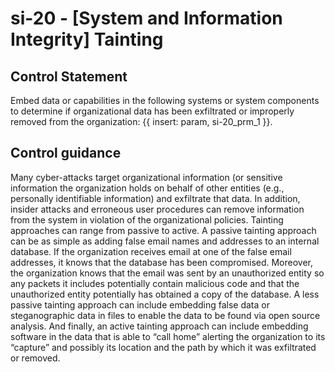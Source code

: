 # si-20 - \[System and Information Integrity\] Tainting

## Control Statement

Embed data or capabilities in the following systems or system components to determine if organizational data has been exfiltrated or improperly removed from the organization: {{ insert: param, si-20_prm_1 }}.

## Control guidance

Many cyber-attacks target organizational information (or sensitive information the organization holds on behalf of other entities (e.g., personally identifiable information) and exfiltrate that data. In addition, insider attacks and erroneous user procedures can remove information from the system in violation of the organizational policies. Tainting approaches can range from passive to active. A passive tainting approach can be as simple as adding false email names and addresses to an internal database. If the organization receives email at one of the false email addresses, it knows that the database has been compromised. Moreover, the organization knows that the email was sent by an unauthorized entity so any packets it includes potentially contain malicious code and that the unauthorized entity potentially has obtained a copy of the database. A less passive tainting approach can include embedding false data or steganographic data in files to enable the data to be found via open source analysis. And finally, an active tainting approach can include embedding software in the data that is able to “call home” alerting the organization to its “capture” and possibly its location and the path by which it was exfiltrated or removed.
